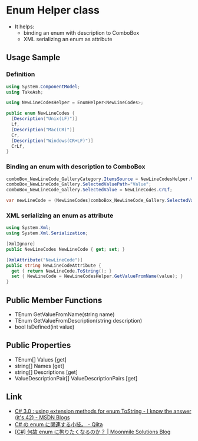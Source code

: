 ﻿# Enum Helper class
- It helps:
  - binding an enum with description to ComboBox
  - XML serializing an enum as attribute

## Usage Sample
### Definition
```csharp
using System.ComponentModel;
using TakeAsh;

using NewLineCodesHelper = EnumHelper<NewLineCodes>;

public enum NewLineCodes {
  [Description("Unix(LF)")]
  Lf,
  [Description("Mac(CR)")]
  Cr,
  [Description("Windows(CR+LF)")]
  CrLf,
}
```

### Binding an enum with description to ComboBox
```csharp
comboBox_NewLineCode_GalleryCategory.ItemsSource = NewLineCodesHelper.ValueDescriptionPairs;
comboBox_NewLineCode_Gallery.SelectedValuePath="Value";
comboBox_NewLineCode_Gallery.SelectedValue = NewLineCodes.CrLf;

var newLineCode = (NewLineCodes)comboBox_NewLineCode_Gallery.SelectedValue;
```

### XML serializing an enum as attribute
```csharp
using System.Xml;
using System.Xml.Serialization;

[XmlIgnore]
public NewLineCodes NewLineCode { get; set; }

[XmlAttribute("NewLineCode")]
public string NewLineCodeAttribute {
  get { return NewLineCode.ToString(); }
  set { NewLineCode = NewLineCodesHelper.GetValueFromName(value); }
}
```

## Public Member Functions
- TEnum GetValueFromName(string name)
- TEnum GetValueFromDescription(string description)
- bool IsDefined(int value)

## Public Properties
- TEnum[] Values [get]
- string[] Names [get]
- string[] Descriptions [get]
- ValueDescriptionPair[] ValueDescriptionPairs [get]

## Link
- [C# 3.0 : using extension methods for enum ToString - I know the answer (it's 42) - MSDN Blogs](http://blogs.msdn.com/b/abhinaba/archive/2005/10/21/483337.aspx)
- [C# の enum に関連する小技。 - Qiita](http://qiita.com/hugo-sb/items/38fe86a09e8e0865d471)
- [[C#] 何故 enum に拘りたくなるのか？ | Moonmile Solutions Blog](http://www.moonmile.net/blog/archives/3666)
